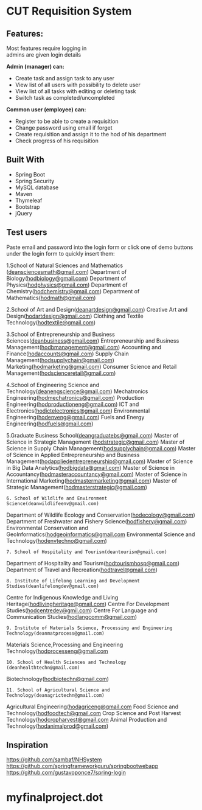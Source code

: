 # CUT Requisition System

## Features:
Most features require logging in   
admins are given login details 
	
**Admin (manager) can:**
-	Create task and assign task to any user
-	View list of all users with possibility to delete user
-	View list of all tasks with editing or deleting task
-	Switch task as completed/uncompleted
	
**Common user (employee) can:**
-  Register to be able to create a requisition
- Change password using email if forget
-	Create requisition and assign it to the hod of his department
-	Check progress of his requisition

## Built With
* Spring Boot
* Spring Security
* MySQL database
* Maven 
* Thymeleaf
* Bootstrap
* jQuery

## Test users
Paste email and password into the login form or click one of demo buttons under the login form to quickly insert them:  

1.School of Natural Sciences and Mathematics (deansciencesmath@gmail.com)
Department of Biology(hodbiology@gmail.com)
Department of Physics(hodphysics@gmail.com)
Department of Chemistry(hodchemistry@gmail.com)
Department of Mathematics(hodmath@gmail.com)

2.School of Art and Design(deanartdesign@gmail.com)
Creative Art and Design(hodartdesign@gmail.com)
Clothing and Textile Technology(hodtextile@gmail.com)

3.School of Entrepreneurship and Business Sciences(deanbusiness@gmail.com)
Entrepreneurship and Business Management(hodbmanagement@gmail.com)
Accounting and Finance(hodaccounts@gmail.com)
Supply Chain Management(hodsupplychain@gmail.com)
Marketing(hodmarketing@gmail.com)
Consumer Science and Retail Management(hodscienceretail@gmail.com)

4.School of Engineering Science and Technology(deanengscience@gmail.com)
Mechatronics Engineering(hodmechatronics@gmail.com)
Production Engineering(hodproductioneng@gmail.com)
ICT and Electronics(hodictelectronics@gmail.com)
Environmental Engineering(hodenveng@gmail.com)
Fuels and Energy Engineering(hodfuels@gmail.com)

5.Graduate Business School(deangraduatebs@gmail.com)
Master of Science in Strategic Management (hodstrategic@gmail.com)
Master of Science in Supply Chain Management(hodsupplychain@gmail.com)
Master of Science in Applied Entrepreneurship and Business Management(hodappliedentrepreneurship@gmail.com)
Master of Science in Big Data Analytics(hodbigdata@gmail.com)
Master of Science in Accountancy(hodmasteraccountancy@gmail.com)
Master of Science in International Marketing(hodmastermarketing@gmail.com)
Master of Strategic Management(hodmasterstrategic@gmail.com)

    6. School of Wildlife and Environment Science(deanwildlifeenv@gmail.com)
Department of Wildlife Ecology and Conservation(hodecology@gmail.com)
Department of Freshwater and Fishery Science(hodfishery@gmail.com)
Environmental Conservation and GeoInformatics(hodgeoinformatics@gmail.com
Environmental Science and Technology(hodenvtechno@gmail.com)

    7. School of Hospitality and Tourism(deantourism@gmail.com)
Department of Hospitality and Tourism(hodtourismhosp@gmail.com)
Department of Travel and Recreation(hodtravel@gmail.com)

    8. Institute of Lifelong Learning and Development Studies(deanlifelongdev@gmail.com)
Centre for Indigenous Knowledge and Living Heritage(hodlivingheritage@gmail.com)
Centre For Development Studies(hodcentredev@gmil.com)
Centre For Language and Communication Studies(hodlangcomm@gmail.com)

    9. Institute of Materials Science, Processing and Engineering Technology(deanmatprocess@gmail.com)
Materials Science,Processing and Engineering Technology(hodprocesseng@gmail.com

    10. School of Health Sciences and Technology (deanhealthtechn@gmail.com)
Biotechnology(hodbiotechn@gmail.com)

    11. School of Agricultural Science and Technology(deanagrictechn@gmail.com)
Agricultural Engineering(hodagriceng@gmail.com
Food Science and Technology(hodfoodtech@gmail.com
Crop Science and Post Harvest Technology(hodcropharvest@gmail.com
Animal Production and Technology(hodanimalprod@gmail.com)



  
## Inspiration
https://github.com/sambaf/NHSystem  
https://github.com/springframeworkguru/springbootwebapp  
https://github.com/gustavoponce7/spring-login 
# myfinalproject.dot
